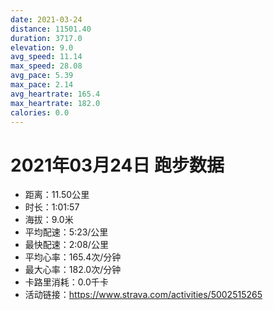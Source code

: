 ```yaml
---
date: 2021-03-24
distance: 11501.40
duration: 3717.0
elevation: 9.0
avg_speed: 11.14
max_speed: 28.08
avg_pace: 5.39
max_pace: 2.14
avg_heartrate: 165.4
max_heartrate: 182.0
calories: 0.0
---
```


# 2021年03月24日 跑步数据

- 距离：11.50公里
- 时长：1:01:57
- 海拔：9.0米
- 平均配速：5:23/公里
- 最快配速：2:08/公里
- 平均心率：165.4次/分钟
- 最大心率：182.0次/分钟
- 卡路里消耗：0.0千卡
- 活动链接：https://www.strava.com/activities/5002515265
